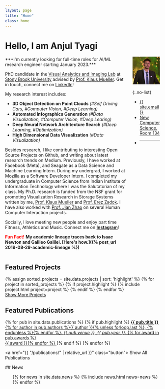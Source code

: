 ```yaml
---
layout: page
title: "Home"
class: home
---
```


# Hello, I am Anjul Tyagi

<div class="columns" markdown="1">

<div class="intro" markdown="1">
***I'm currently looking for full-time roles for AI/ML research engineer starting January 2023.***

PhD candidate in the [Visual Analytics and Imaging Lab](https://www3.cs.stonybrook.edu/~mueller/) at [Stony Brook University](https://www.stonybrook.edu/) advised by [Prof. Klaus Mueller](https://www3.cs.stonybrook.edu/~mueller/). Get in touch, connect me on [LinkedIn](https://www.linkedin.com/in/anjul-tyagi/)!

My research interest includes:
<ul>
  <li><b>3D Object Detection on Point Clouds</b> <i>(#Self Driving Cars, #Computer Vision, #Deep Learning)</i></li>
  <li><b>Automated Infographics Generation</b> <i>(#Data Visualization, #Computer Vision, #Deep Learing)</i></li>
  <li><b>Deep Neural Network Architecture Search</b> <i>(#Deep Learning, #Optimization)</i></li>
  <li><b>High Dimensional Data Visualization</b> <i>(#Data Visualization)</i></li>
</ul>

Besides research, I like contributing to interesting Open Source Projects on Github, and writing about latest research trends on Medium. Previously, I have worked at Facebook (Meta), and Seagate as a Data Science and Machine Learning Intern. During my undergrad, I worked at Mozilla as a Software Developer Intern. I completed my undergraduate in Computer Science from Indian Institute of Information Technology where I was the Salutatorian of my class. My Ph.D. research is funded from the NSF grant for promoting Visualization Research in Storage Systems written by me, [Prof. Klaus Mueller](https://www3.cs.stonybrook.edu/~mueller/) and [Prof. Erez Zadok](https://www3.cs.stonybrook.edu/~ezk/). I have also worked with [Prof. Jian Zhao](https://www.jeffjianzhao.com/) on several Human Computer Interaction projects. 

Socially, I love meeting new people and enjoy part time Fitness, Athletics and Music. Connect me on [**Instagram**](https://www.instagram.com/tyagi_anjul/)!

<span style="color:red">**Fun Fact!**</span> **My academic lineage traces back to Isaac Newton and Galileo Galilei. [Here's how.]({% post_url 2019-08-29-academic-lineage %})**

</div>


<div class="me" markdown="1">
<picture>
  <source srcset='/images/victoria_zoom.jpg' type='image/JPG' />
  <img
    src='/images/website_pic.jpg'
    alt='Anjul Tyagi'/>
</picture>

{:.no-list}
* <a href="mailto:{{ site.email }}">{{ site.email }}</a>
* [New Computer Science, Room 134](https://goo.gl/maps/wCPiq6gusGdSBvbW8)
* _______________________________________________________________________________________________


<a href="https://www.linkedin.com/in/anjul-tyagi/"><i class="fab fa-linkedin"></i></a>
<a href="https://github.com/tyagi-iiitv"><i class="fab fa-github"></i></a>
<a href="https://www.instagram.com/tyagi_anjul/"><i class="fab fa-instagram"></i></a>
<a href="https://medium.com/@a_tyagi"><i class="fab fa-medium"></i></a>
<a href="https://twitter.com/anjul_ty"><i class="fab fa-twitter"></i></a>
<a href="https://www.facebook.com/anjul.tyagi.56884/"><i class="fab fa-facebook"></i></a>
<a href="https://scholar.google.com/citations?user=Ra9BXlkAAAAJ&hl=en"><i class="ai ai-google-scholar-square ai"></i></a>
</div>
</div>

## Featured Projects

<div class="featured-projects">
  {% assign sorted_projects = site.data.projects | sort: 'highlight' %}
  {% for project in sorted_projects %}
    {% if project.highlight %}
      {% include project.html project=project %}
    {% endif %}
  {% endfor %}
</div>
<a href="{{ "/projects/" | relative_url }}" class="button">
  <i class="fas fa-chevron-circle-right"></i>
  Show More Projects
</a>

## Featured Publications

<div class="featured-publications">
  {% for pub in site.data.publications %}
    {% if pub.highlight %}
      <a href="{{ pub.pdf }}" class="publication">
        <strong>{{ pub.title }}</strong>
        <span class="authors">{% for author in pub.authors %}{{ author }}{% unless forloop.last %}, {% endunless %}{% endfor %}</span>.
        <i>{{ pub.venue }}, {{ pub.year }}</i>.
        {% for award in pub.awards %}<br/><span class="award"><i class="fas fa-{% if award == "Best Paper Award" %}trophy{% else %}award{% endif %}" aria-hidden="true"></i> {{ award }}</span>{% endfor %}
      </a>
    {% endif %}
  {% endfor %}
</div>

<a href="{{ "/publications/" | relative_url }}" class="button">
  <i class="fas fa-chevron-circle-right"></i>
  Show All Publications
</a>

<div class="news-travel" markdown="1">

<div class="news" markdown="1">
## News
<div class="news-2" markdown="1">
<ul>
{% for news in site.data.news %}
  {% include news.html news=news %}
{% endfor %}
</ul>
</div>
</div>

<!-- <div class="travel" markdown="1">
## Travel
<div class="travel-2" markdown="1">
<table>
<tbody>
{% assign future_travel = site.data.travel | where_exp:'item','item.start == null' %}
{% for travel in future_travel %}
  {% include travel.html travel=travel %}
{% endfor %}
{% assign sorted_travel = site.data.travel | where_exp:'item','item.start' | sort: 'start' | reverse %}
{% for travel in sorted_travel limit:14 %}
  {% include travel.html travel=travel %}
{% endfor %}
</tbody>
</table> -->

</div>
